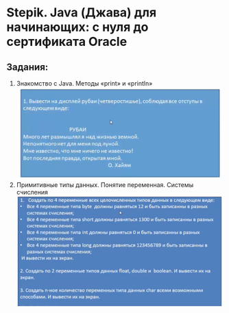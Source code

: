 # Stepik. Java (Джава) для начинающих: с нуля до сертификата Oracle
## Задания:
1. Знакомство с Java. Методы «print» и «println»
![Homework № 1](src/main/resources/Homework1/HW1.png)
2. Примитивные типы данных. Понятие переменная. Системы счисления
![Homework № 2](src/main/resources/Homework2/HW2.png)